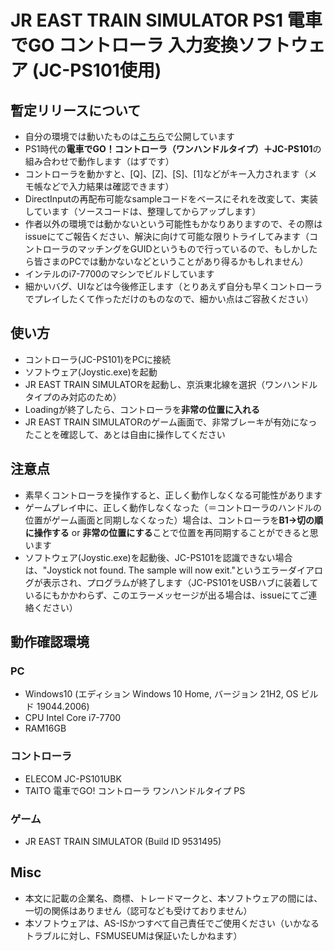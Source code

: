 # JR EAST TRAIN SIMULATOR PS1 電車でGO コントローラ 入力変換ソフトウェア (JC-PS101使用)

## 暫定リリースについて
* 自分の環境では動いたものは[こちら](https://fsmuseum.net/souvenir/trainsimutil/DGoController2KeyPress.zip)で公開しています
* PS1時代の**電車でGO！コントローラ（ワンハンドルタイプ）＋JC-PS101**の組み合わせで動作します（はずです）
* コントローラを動かすと、[Q]、[Z]、[S]、[1]などがキー入力されます（メモ帳などで入力結果は確認できます）
* DirectInputの再配布可能なsampleコードをベースにそれを改変して、実装しています（ソースコードは、整理してからアップします）
* 作者以外の環境では動かないという可能性もかなりありますので、その際はissueにてご報告ください、解決に向けて可能な限りトライしてみます（コントローラのマッチングをGUIDというもので行っているので、もしかしたら皆さまのPCでは動かないなどということがあり得るかもしれません）
* インテルのi7-7700のマシンでビルドしています
* 細かいバグ、UIなどは今後修正します（とりあえず自分も早くコントローラでプレイしたくて作っただけのものなので、細かい点はご容赦ください）

## 使い方
* コントローラ(JC-PS101)をPCに接続
* ソフトウェア(Joystic.exe)を起動
* JR EAST TRAIN SIMULATORを起動し、京浜東北線を選択（ワンハンドルタイプのみ対応のため）
* Loadingが終了したら、コントローラを**非常の位置に入れる**
* JR EAST TRAIN SIMULATORのゲーム画面で、非常ブレーキが有効になったことを確認して、あとは自由に操作してください

## 注意点
* 素早くコントローラを操作すると、正しく動作しなくなる可能性があります
* ゲームプレイ中に、正しく動作しなくなった（＝コントローラのハンドルの位置がゲーム画面と同期しなくなった）場合は、コントローラを**B1→切の順に操作する** or **非常の位置にする**ことで位置を再同期することができると思います
* ソフトウェア(Joystic.exe)を起動後、JC-PS101を認識できない場合は、"Joystick not found. The sample will now exit."というエラーダイアログが表示され、プログラムが終了します（JC-PS101をUSBハブに装着しているにもかかわらず、このエラーメッセージが出る場合は、issueにてご連絡ください）

## 動作確認環境
### PC
* Windows10 (エディション	Windows 10 Home, バージョン	21H2, OS ビルド	19044.2006)
* CPU Intel Core i7-7700
* RAM16GB
### コントローラ
* ELECOM JC-PS101UBK
* TAITO 電車でGO! コントローラ ワンハンドルタイプ PS
### ゲーム
* JR EAST TRAIN SIMULATOR (Build ID 9531495)

## Misc
* 本文に記載の企業名、商標、トレードマークと、本ソフトウェアの間には、一切の関係はありません（認可なども受けておりません）
* 本ソフトウェアは、AS-ISかつすべて自己責任でご使用ください（いかなるトラブルに対し、FSMUSEUMは保証いたしかねます）
